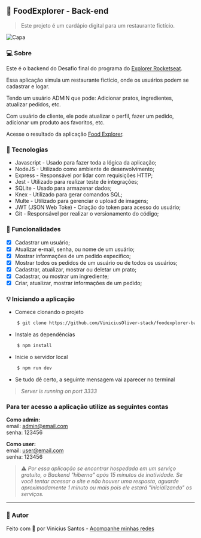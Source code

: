 ## :fries: FoodExplorer - Back-end
> Este projeto é um cardápio digital para um restaurante fictício.

![Capa](https://i.imgur.com/5SJvIpb.png)

### :computer: Sobre
Este é o backend do Desafio final do programa do [Explorer Rocketseat](https://www.rocketseat.com.br/explorer).

Essa aplicação simula um restaurante fictício, onde os usuários podem se cadastrar e logar.

Tendo um usuário ADMIN que pode: Adicionar pratos, ingredientes, atualizar pedidos, etc.

Com usuário de cliente, ele pode atualizar o perfil, fazer um pedido, adicionar um produto aos favoritos, etc.

Acesse o resultado da aplicação [Food Explorer](https://foodexplorer-frontend.vercel.app/).

### 🧪 Tecnologias
- Javascript - Usado para fazer toda a lógica da aplicação;
- NodeJS - Utilizado como ambiente de desenvolvimento;
- Express - Responsável por lidar com requisições HTTP;
- Jest - Utilizado para realizar teste de integrações;
- SQLite - Usado para armazenar dados;
- Knex - Utilizado para gerar comandos SQL;
- Multe - Utilizado para gerenciar o upload de imagens;
- JWT (JSON Web Toke) - Criação do token para acesso do usuário;
- Git - Responsável por realizar o versionamento do código;

### :hammer: Funcionalidades

- [x] Cadastrar um usuário;
- [x] Atualizar e-mail, senha, ou nome de um usuário;
- [x] Mostrar informações de um pedido especifico;
- [x] Mostrar todos os pedidos de um usuário ou de todos os usuários;
- [x] Cadastrar, atualizar, mostrar ou deletar um prato;
- [x] Cadastrar, ou mostrar um ingrediente;
- [x] Criar, atualizar, mostrar informações de um pedido;

### :bulb: Iniciando a aplicação
- Comece clonando o projeto
```bash
	$ git clone https://github.com/ViniciusOliver-stack/foodexplorer-backend.git
```
- Instale as dependências
```bash
	$ npm install
```
- Inicie o servidor local
```bash
	$ npm run dev
```
- Se tudo dê certo, a seguinte mensagem vai aparecer no terminal
> _Server is running on port 3333_

### Para ter acesso a aplicação utilize as seguintes contas
<b>Como admin:</b> </br>
email: admin@email.com </br>
senha: 123456

<b>Como user:</b> </br>
email: user@email.com </br>
senha: 123456 

> :warning: _Por essa aplicação se encontrar hospedada em um serviço gratuito, o Backend "hiberna" após 15 minutos de inatividade.
> Se você tentar acessar o site e não houver uma resposta, aguarde aproximadamente 1 minuto ou mais pois ele estará "inicializando" os serviços._
---
### :bust_in_silhouette: Autor
Feito com :purple_heart: por Vinicius Santos -  [Acompanhe minhas redes](https://linktree-vinicius-santos.vercel.app/)


